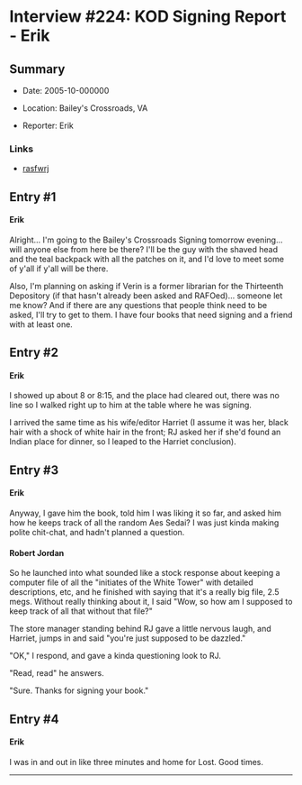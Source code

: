 # Interview #224: KOD Signing Report - Erik

## Summary

- Date: 2005-10-000000

- Location: Bailey's Crossroads, VA

- Reporter: Erik

### Links

- [rasfwrj](http://groups.google.com/group/rec.arts.sf.written.robert-jordan/msg/34afb0465809bd00)


## Entry #1

#### Erik

Alright... I'm going to the Bailey's Crossroads Signing tomorrow evening... will anyone else from here be there? I'll be the guy with the shaved head and the teal backpack with all the patches on it, and I'd love to meet some of y'all if y'all will be there.

Also, I'm planning on asking if Verin is a former librarian for the Thirteenth Depository (if that hasn't already been asked and RAFOed)... someone let me know? And if there are any questions that people think need to be asked, I'll try to get to them. I have four books that need signing and a friend with at least one.

## Entry #2

#### Erik

I showed up about 8 or 8:15, and the place had cleared out, there was no line so I walked right up to him at the table where he was signing.

I arrived the same time as his wife/editor Harriet (I assume it was her, black hair with a shock of white hair in the front; RJ asked her if she'd found an Indian place for dinner, so I leaped to the Harriet conclusion).

## Entry #3

#### Erik

Anyway, I gave him the book, told him I was liking it so far, and asked him how he keeps track of all the random Aes Sedai? I was just kinda making polite chit-chat, and hadn't planned a question.

#### Robert Jordan

So he launched into what sounded like a stock response about keeping a computer file of all the "initiates of the White Tower" with detailed descriptions, etc, and he finished with saying that it's a really big file, 2.5 megs. Without really thinking about it, I said "Wow, so how am I supposed to keep track of all that without that file?"

The store manager standing behind RJ gave a little nervous laugh, and Harriet, jumps in and said "you're just supposed to be dazzled."

"OK," I respond, and gave a kinda questioning look to RJ.

"Read, read" he answers.

"Sure. Thanks for signing your book."

## Entry #4

#### Erik

I was in and out in like three minutes and home for Lost. Good times.


---

